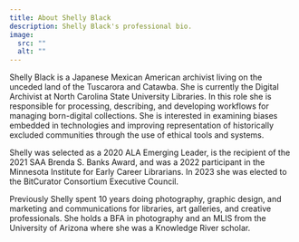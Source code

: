 ```yaml
---
title: About Shelly Black
description: Shelly Black's professional bio.
image:
  src: ""
  alt: ""
---
```

Shelly Black is a Japanese Mexican American archivist living on the unceded land of the Tuscarora and Catawba. She is currently the Digital Archivist at North Carolina State University Libraries. In this role she is responsible for processing, describing, and developing workflows for managing born-digital collections. She is interested in examining biases embedded in technologies and improving representation of historically excluded communities through the use of ethical tools and systems. 

Shelly was selected as a 2020 ALA Emerging Leader, is the recipient of the 2021 SAA Brenda S. Banks Award, and was a 2022 participant in the Minnesota Institute for Early Career Librarians. In 2023 she was elected to the BitCurator Consortium Executive Council.

Previously Shelly spent 10 years doing photography, graphic design, and marketing and communications for libraries, art galleries, and creative professionals. She holds a BFA in photography and an MLIS from the University of Arizona where she was a Knowledge River scholar.